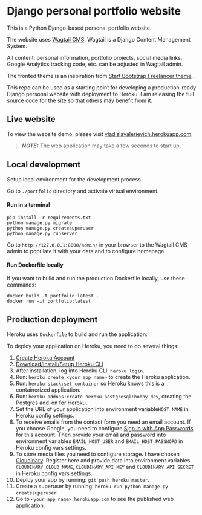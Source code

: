 # Django personal portfolio website

This is a Python Django-based personal portfolio website.

The website uses [Wagtail CMS](https://wagtail.org/). Wagtail is a Django Content Management System.

All content: personal information, portfolio projects, social media links, Google Analytics tracking code, etc. can be
adjusted in Wagtail admin.

The fronted theme is an inspiration from [Start Bootstrap Freelancer theme](https://startbootstrap.com/theme/freelancer)
.

This repo can be used as a starting point for developing a production-ready Django personal website with deployment to
Heroku. I am releasing the full source code for the site so that others may benefit from it.

## Live website

To view the website demo, please visit [vladislavalerievich.herokuapp.com](https://vladislavalerievich.herokuapp.com/).

> **_NOTE:_**  The web application may take a few seconds to start up.

## Local development

Setup local environment for the development process.

Go to `./portfolio` directory and activate virtual environment.

#### Run in a terminal

```shell
pip install -r requirements.txt
python manage.py migrate
python manage.py createsuperuser
python manage.py runserver
```

Go to `http://127.0.0.1:8000/admin/` in your browser to the Wagtail CMS admin to populate it with your data and to
configure homepage.

#### Run Dockerfile locally

If you want to build and run the production Dockerfile locally, use these commands:

```shell
docker build -t portfolio:latest .  
docker run -it portfolio:latest
```

## Production deployment

Heroku uses `Dockerfile` to build and run the application.

To deploy your application on Heroku, you need to do several things:

1) [Create Heroku Account](https://signup.heroku.com/dc)
2) [Download/Install/Setup Heroku CLI](https://devcenter.heroku.com/articles/heroku-cli#download-and-install)
3) After installation, log into Heroku CLI: `heroku login`.
4) Run: `heroku create <your app name>` to create the Heroku application.
5) Run: `heroku stack:set container` so Heroku knows this is a containerized application.
6) Run: `heroku addons:create heroku-postgresql:hobby-dev`, creating the Postgres add-on for Heroku.
7) Set the URL of your application into environment variable`HOST_NAME` in Heroku config settings.
8) To receive emails from the contact form you need an email account. If you choose Google, you need to
   configure [Sign in with App Passwords]( https://support.google.com/accounts/answer/185833?hl=en) for this account.
   Then provide your email and password into environment variables `EMAIL_HOST_USER`
   and `EMAIL_HOST_PASSWORD` in Heroku config vars settings.
9) To store media files you need to configure storage. I have chosen [Cloudinary](https://cloudinary.com/).
   Register here and provide data into environment variables `CLOUDINARY_CLOUD_NAME`, `CLOUDINARY_API_KEY`
   and `CLOUDINARY_API_SECRET` in Heroku config vars settings.
10) Deploy your app by running: `git push heroku master`.
11) Create a superuser by running: `heroku run python manage.py createsuperuser`.
12) Go to `<your app name>.herokuapp.com` to see the published web application.


